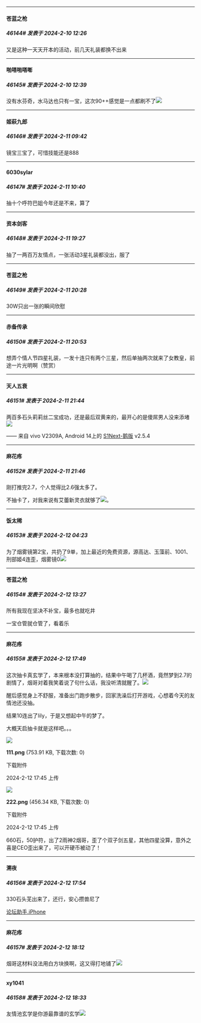 
*****

####  苍蓝之枪  
##### 46144#       发表于 2024-2-10 12:26

又是这种一天天开本的活动，前几天礼装都换不出来


*****

####  啪嗒啪嗒嘭  
##### 46145#       发表于 2024-2-10 12:39

没有水芬奇，水马达也只有一宝，这次90++感觉是一点都刷不了<img src="https://static.saraba1st.com/image/smiley/face2017/139.png" referrerpolicy="no-referrer">


*****

####  姬萩九郎  
##### 46146#       发表于 2024-2-11 09:42

镜宝三宝了，可惜技能还是888


*****

####  6030sylar  
##### 46147#       发表于 2024-2-11 10:40

抽十个呼符巴姐今年还是不来，算了


*****

####  资本剑客  
##### 46148#       发表于 2024-2-11 19:27

抽了一两百万友情点，一张活动3星礼装都没出，服了


*****

####  苍蓝之枪  
##### 46149#       发表于 2024-2-11 20:28

30W只出一张的瞬间欣慰


*****

####  赤备传承  
##### 46150#       发表于 2024-2-11 20:53

想弄个情人节四星礼装，一发十连只有两个三星，然后单抽两次就来了女教皇，前途一片光明啊（赞赏）


*****

####  天人五衰  
##### 46151#       发表于 2024-2-11 21:44

两百多石头莉莉丝二宝成功，还是最后双黄来的，最开心的是傻屌男人没来添堵<img src="https://static.saraba1st.com/image/smiley/face2017/037.png" referrerpolicy="no-referrer">

—— 来自 vivo V2309A, Android 14上的 [S1Next-鹅版](https://github.com/ykrank/S1-Next/releases) v2.5.4


*****

####  麻花疼  
##### 46152#       发表于 2024-2-11 21:46

刚打推完2.7，个人觉得比2.6强太多了。

不抽卡了，对我来说有艾蕾新灵衣就够了<img src="https://static.saraba1st.com/image/smiley/face2017/067.png" referrerpolicy="no-referrer">。


*****

####  饭太稀  
##### 46153#       发表于 2024-2-12 04:23

为了烟雾镜第2宝，共扔了9单，加上最近的免费资源，源高达、玉藻前、1001、刑部姬4连歪，烟雾镜0<img src="https://static.saraba1st.com/image/smiley/face2017/018.png" referrerpolicy="no-referrer">


*****

####  苍蓝之枪  
##### 46154#       发表于 2024-2-12 13:27

所有我现在坚决不补宝，最多也就吃井

一宝仓管就仓管了，看着乐


*****

####  麻花疼  
##### 46155#       发表于 2024-2-12 17:49

这次抽卡真玄学了，本来根本没打算抽的，结果中午喝了几杯酒，竟然梦到2.7的剧情了，烟哥对着我笑着说了句什么话，我没听清就醒了。<img src="https://static.saraba1st.com/image/smiley/face2017/067.png" referrerpolicy="no-referrer">

醒后感觉身上不舒服，准备出门跑步散步，回家洗澡后打开游戏，心想着今天的友情池还没抽。

结果10连出了lily，于是又想起中午的梦了。

大概天启抽卡就是这样吧。。。

<img src="https://img.saraba1st.com/forum/202402/12/174547bru9tccr6czr3ru8.png" referrerpolicy="no-referrer">

<strong>111.png</strong> (753.91 KB, 下载次数: 0)

下载附件

2024-2-12 17:45 上传

<img src="https://img.saraba1st.com/forum/202402/12/174546fbq0d7bbu36otur7.png" referrerpolicy="no-referrer">

<strong>222.png</strong> (456.34 KB, 下载次数: 0)

下载附件

2024-2-12 17:45 上传

660石，50护符，出了2雨神2烟哥，歪了个双子剑五星，其他四星没算，意外之喜是CEO歪出来了，可以开硬币被动了！


*****

####  溯夜  
##### 46156#       发表于 2024-2-12 17:54

330石头芜出来了，还行，安心攒兽尼了

[论坛助手,iPhone](https://bbs.saraba1st.com/2b/forum.php?mod=viewthread&amp;tid=2029836)


*****

####  麻花疼  
##### 46157#       发表于 2024-2-12 18:12

烟哥这材料没法用白方块换啊，这又得打地铺了<img src="https://static.saraba1st.com/image/smiley/face2017/125.png" referrerpolicy="no-referrer">


*****

####  xy1041  
##### 46158#       发表于 2024-2-12 18:33

友情池玄学是你游最靠谱的玄学<img src="https://static.saraba1st.com/image/smiley/face2017/067.png" referrerpolicy="no-referrer">

